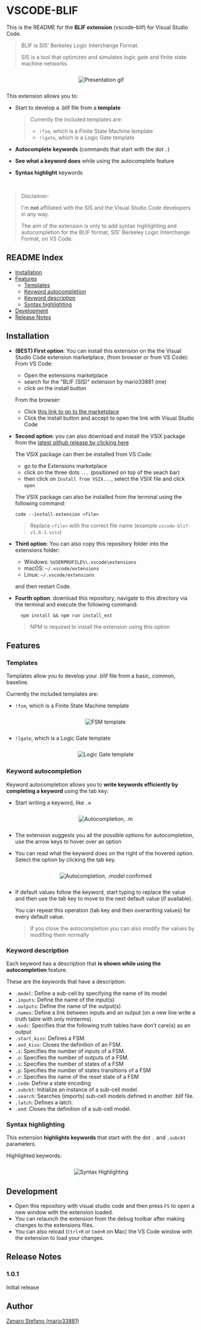 # VSCODE-BLIF

This is the README for the **BLIF extension** (vscode-blif) for Visual Studio Code.
> BLIF is SIS' Berkeley Logic Interchange Format.
> 
> SIS is a tool that optimizes and simulates logic gate and finite state machine networks

<div style="text-align: center; margin: 25px 0px;">
    <img style="border: 1px solid white" alt="Presentation gif" src="https://github.com/mario33881/vscode-blif/blob/main/images/presentation.gif?raw=true">
</div>

This extension allows you to:
* Start to develop a .blif file from a **template**
    > Currently the included templates are: 
    > * ```!fsm```, which is a Finite State Machine template
    > * ```!lgate```, which is a Logic Gate template

* **Autocomplete keywords** (commands that start with the dot ```.```)

* **See what a keyword does** while using the autocomplete feature

* **Syntax highlight** keywords

<br>

> Disclaimer: 
>
> I'm **not** affiliated with the SIS and the Visual Studio Code developers in any way.
>
> The aim of the extension is only to add syntax highlighting and autocompletion for the BLIF format, 
> SIS' Berkeley Logic Interchange Format, on VS Code.

## README Index
* [Installation](#installation)
* [Features](#features)
    * [Templates](#templates)
    * [Keyword autocompletion](#keyword-autocompletion)
    * [Keyword description](#keyword-description)
    * [Syntax highlighting](#syntax-highlighting)
* [Development](#development)
* [Release Notes](#release-notes)

## Installation
* **(BEST) First option**: You can install this extension on the the Visual Studio Code extension marketplace, 
(from browser or from VS Code):
    From VS Code:
    * Open the extensions marketplace
    * search for the "BLIF (SIS)" extension by mario33881 (me)
    * click on the install button

    From the browser:
    * Click [this link to go to the marketplace](https://marketplace.visualstudio.com/items?itemName=mario33881.vscode-blif)
    * Click the install button and accept to open the link with Visual Studio Code

* **Second option**: you can also download and install the VSIX package from the [latest github release by clicking here](https://github.com/mario33881/vscode-blif/releases/latest) 
    
    The VSIX package can then be installed from VS Code:
    * go to the Extensions marketplace
    * click on the three dots ```...``` (positioned on top of the seach bar)
    * then click on ```Install from VSIX...```, select the VSIX file and click ```open```

    The VSIX package can also be installed from the terminal using the following command:
    
    ```
    code --install-extension <file>
    ```
    > Replace ```<file>``` with the correct file name (example ```vscode-blif-v1.0.1.vsix```)

* **Third option**: You can also copy this repository folder into the extensions folder:

    * Windows: ```%USERPROFILE%\.vscode\extensions```
    * macOS: ```~/.vscode/extensions```
    * Linux: ```~/.vscode/extensions```

    and then restart Code.

* **Fourth option**: download this repository, navigate to this directory via the terminal and execute the following command:

        npm install && npm run install_ext
    > NPM is required to install the extension using this option

## Features

### Templates
Templates allow you to develop your .blif file from a basic, common, baseline.

Currently the included templates are: 
* ```!fsm```, which is a Finite State Machine template

    <div style="text-align: center; margin: 25px 0px;">
        <img style="border: 1px solid white" alt="FSM template" src="https://github.com/mario33881/vscode-blif/blob/main/images/templates/fsm_template.gif?raw=true">
    </div>

* ```!lgate```, which is a Logic Gate template

    <div style="text-align: center; margin: 25px 0px;">
        <img style="border: 1px solid white" alt="Logic Gate template" src="https://github.com/mario33881/vscode-blif/blob/main/images/templates/lgate_template.gif?raw=true">
    </div>

### Keyword autocompletion
Keyword autocompletion allows you to **write keywords efficiently by completing a keyword** using the tab key:
* Start writing a keyword, like ```.m```

    <div style="text-align: center; margin: 25px 0px;">
        <img style="border: 1px solid white" alt="Autocompletion, .m" src="https://github.com/mario33881/vscode-blif/blob/main/images/autocompletion/m.png?raw=true">
    </div>

* The extension suggests you all the possible options for autocompletion,
use the arrow keys to hover over an option

* You can read what the keyword does on the right of the hovered option.
Select the option by clicking the tab key.

    <div style="text-align: center; margin: 25px 0px;">
        <img style="border: 1px solid white" alt="Autocompletion, .model confirmed" src="https://github.com/mario33881/vscode-blif/blob/main/images/autocompletion/model_confirmed.png?raw=true">
    </div>

* If default values follow the keyword, start typing to replace the value and then use the tab key to move to the next default value (if available). 

    You can repeat this operation (tab key and then overwriting values)
    for every default value.

    > If you close the autocompletion you can also modify the values by modifing them normally

### Keyword description
Each keyword has a description that **is shown while using the autocompletion** feature.

These are the keywords that have a description:
* ```.model```: Define a sub-cell by specifying the name of its model
* ```.inputs```: Define the name of the input(s)
* ```.outputs```: Define the name of the output(s)
* ```.names```: Define a link between inputs and an output 
    (on a new line write a truth table with only minterms).
* ```.exdc```: Specifies that the following truth tables have don't care(s) as an output
* ```.start_kiss```: Defines a FSM.
* ```.end_kiss```: Closes the definition of an FSM.
* ```.i```: Specifies the number of inputs of a FSM.
* ```.o```: Specifies the number of outputs of a FSM.
* ```.s```: Specifies the number of states of a FSM
* ```.p```: Specifies the number of states transitions of a FSM
* ```.r```: Specifies the name of the reset state of a FSM
* ```.code```: Define a state encoding
* ```.subckt```: Initialize an instance of a sub-cell model.
* ```.search```: Searches (imports) sub-cell models defined in another .blif file.
* ```.latch```: Defines a latch.
* ```.end```: Closes the definition of a sub-cell model.

### Syntax highlighting
This extension **highlights keywords** that start with the dot ```.``` and ```.subckt``` parameters.

Highlighted keywords:

<div style="text-align: center; margin: 25px 0px;">
    <img style="border: 1px solid white" alt="Syntax Highlighting" src="https://github.com/mario33881/vscode-blif/blob/main/images/highlighting/highlighting.png?raw=true">
</div>

## Development
* Open this repository with visual studio code and then press `F5`
to open a new window with the extension loaded.
* You can relaunch the extension from the debug toolbar after making changes to the extensions files.
* You can also reload (`Ctrl+R` or `Cmd+R` on Mac) the VS Code window with the extension to load your changes.

## Release Notes

### 1.0.1

Initial release

## Author
[Zenaro Stefano (mario33881)](https://github.com/mario33881)